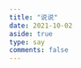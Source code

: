 ```yaml
---
title: "说说"
date: 2021-10-02
aside: true
type: say
comments: false
---
```

<style>
.page-title {
    display: none;
  }
</style>
<!--  自言自语  -->

<div id='speak'>
<script type="text/javascript" src="../img/js/ispeak-bber.min.js" charset="utf-8" ></script>
<script>
ispeakBber
    .init({
        el: '#speak', // 容器选择器
        name: 'Bore 🦄', // 显示的昵称
        envId: 'hello-cloudbase-0gc8y1np937491cb', // 环境id
        region: 'ap-shanghai', // 腾讯云地址，默认为上海
        limit: 10, // 每次加载的条数，默认为5
        avatar: '../img/avatar.jpg', // 头像地址
        fromColor:'rgb(245, 150, 170)', // 下方标签背景颜色 默认 rgb(245, 150, 170)
        loadingImg: '../img/loading.gif', // 自定义loading的图片，示例值为默认值
        dbName:'talks' // 数据的名称，默认talks，避免有人的命名不是这个，所以加入此配置字段。
    })
    .then(function() {
        // 哔哔加载完成后的回调函数，你可以写你自己的功能
        console.log('哔哔 加载完成')
    })
</script>
</div>
